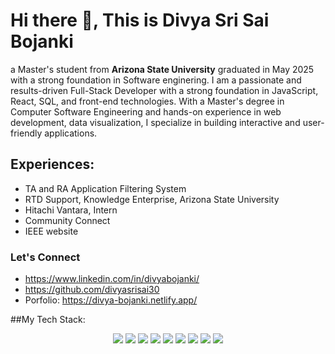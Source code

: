 # Hi there 👋, This is Divya Sri Sai Bojanki

a Master's student from **Arizona State University** graduated in May 2025 with a strong foundation in Software enginering. I am a passionate and results-driven Full-Stack Developer with a strong foundation in JavaScript, React, SQL, and front-end technologies. With a Master's degree in Computer Software Engineering and hands-on experience in web development, data visualization, I
specialize in building interactive and user-friendly applications.

## Experiences:
* TA and RA Application Filtering System
* RTD Support, Knowledge Enterprise, Arizona State University
* Hitachi Vantara, Intern
* Community Connect
* IEEE website

### Let's Connect 
* https://www.linkedin.com/in/divyabojanki/
* https://github.com/divyasrisai30
* Porfolio: https://divya-bojanki.netlify.app/

<!-- https://devicon.dev/  -->
##My Tech Stack:
<p>
  <p align="center">
    
  <img src="https://cdn.jsdelivr.net/gh/devicons/devicon@latest/icons/html5/html5-original.svg" />  
  <img src="https://cdn.jsdelivr.net/gh/devicons/devicon@latest/icons/css3/css3-original.svg" />
   <img src="https://cdn.jsdelivr.net/gh/devicons/devicon@latest/icons/sass/sass-original.svg" />      
  <img src="https://img.shields.io/badge/React-20232A?style=for-the-badge&logo=react&logoColor=61DAFB" />
  <img src="https://img.shields.io/badge/Tailwind-0F172A?style=for-the-badge&logo=tailwindcss&logoColor=38BDF8" />
  <img src="https://img.shields.io/badge/Spring%20Boot-0B3D2E?style=for-the-badge&logo=springboot&logoColor=6DB33F" />
  <img src="https://img.shields.io/badge/Go-0A0F1C?style=for-the-badge&logo=go&logoColor=00ADD8" />
  <img src="https://img.shields.io/badge/TypeScript-1F2937?style=for-the-badge&logo=typescript&logoColor=3178C6" />
  <img src="https://img.shields.io/badge/Node.js-111827?style=for-the-badge&logo=nodedotjs&logoColor=339933" />
</p>
</p>

<!--
Portfolio website:

Currently working on improving my personal porfolio.

//Experience - projects and experience
Previous Experiences:
My portfolio website: 
Lets Connect:


-->

<!--
**divyasrisai30/divyasrisai30** is a ✨ _special_ ✨ repository because its `README.md` (this file) appears on your GitHub profile.

Here are some ideas to get you started:

- 🔭 I’m currently working on ...
- 🌱 I’m currently learning ...
- 👯 I’m looking to collaborate on ...
- 🤔 I’m looking for help with ...
- 💬 Ask me about ...
- 📫 How to reach me: ...
- 😄 Pronouns: ...
- ⚡ Fun fact: ...
-->
